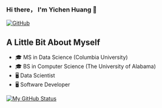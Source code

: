 ### Hi there， I'm Yichen Huang 👋
[![GitHub](https://img.shields.io/badge/dynamic/json?logo=github&label=GitHub&labelColor=495867&color=495867&query=%24.data.totalSubs&url=https%3A%2F%2Fapi.spencerwoo.com%2Fsubstats%2F%3Fsource%3Dgithub%26queryKey%3Dhayschan&style=flat-square)](https://github.com/yichuang25)

## A Little Bit About Myself
- 🎓 MS in Data Science (Columbia University)
- 🎓 BS in Computer Science (The University of Alabama)
- 🖥 Data Scientist
- 🖥 Software Developer

[![My GitHub Status](https://github-readme-stats.vercel.app/api?username=yichuang25)]()

<!--
**yhuang86/yhuang86** is a ✨ _special_ ✨ repository because its `README.md` (this file) appears on your GitHub profile.

Here are some ideas to get you started:

- 🔭 I’m currently working on ...
- 🌱 I’m currently learning ...
- 👯 I’m looking to collaborate on ...
- 🤔 I’m looking for help with ...
- 💬 Ask me about ...
- 📫 How to reach me: ...
- 😄 Pronouns: ...
- ⚡ Fun fact: ...
-->
